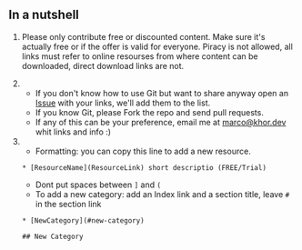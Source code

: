
## In a nutshell
1. Please only contribute free or discounted content. Make sure it's actually free or if the offer is valid for everyone. Piracy is not allowed, all links must refer to online resourses from where content can be downloaded, direct download links are not.

2.  - If you don't know how to use Git but want to share anyway open an [Issue](https://github.com/MoltenKhor/quarantine-courses/issues) with your links, we'll add them to the list.
    - If you know  Git, please Fork the repo and send pull requests.
    - If any of this can be your preference, email me at marco@khor.dev whit links and info :)

3.  - Formatting: you can copy this line to add a new resource.
    ```
    * [ResourceName](ResourceLink) short descriptio (FREE/Trial)
    ```
    - Dont put spaces between `]` and `(`
    - To add a new category: add an Index link and a section title, leave `#` in the section link
    ```
    * [NewCategory](#new-category)
    ```
    ```
    ## New Category
    ```